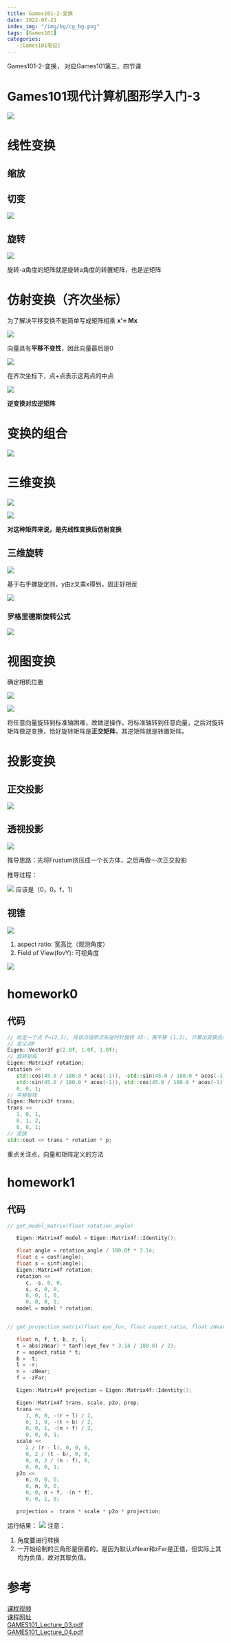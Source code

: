 ```yaml
---
title: Games101-2-变换
date: 2022-07-21 
index_img: "/img/bg/cg_bg.png"
tags: [Games101]
categories: 
   -[Games101笔记]
---
```


Games101-2-变换， 对应Games101第三、四节课
<!-- more -->

# Games101现代计算机图形学入门-3

![](/article_img/2022-10-15-15-38-04.png)

# 线性变换

## 缩放

## 切变
![](/article_img/2022-08-01-18-08-53.png)

## 旋转
![](/article_img/2022-08-01-18-15-35.png)

旋转-a角度的矩阵就是旋转a角度的转置矩阵，也是逆矩阵

# 仿射变换（齐次坐标）
为了解决平移变换不能简单写成矩阵相乘 **x'= Mx**

![](/article_img/2022-08-01-18-23-48.png)

向量具有**平移不变性**，因此向量最后是0

![](/article_img/2022-08-01-18-27-54.png)

在齐次坐标下，点+点表示这两点的中点

![](/article_img/2022-08-01-18-34-08.png)

**逆变换对应逆矩阵**

# 变换的组合

![](/article_img/2022-08-01-18-43-06.png)

# 三维变换

![](/article_img/2022-08-01-18-50-39.png)

![](/article_img/2022-08-01-18-53-06.png)

**对这种矩阵来说，是先线性变换后仿射变换**

## 三维旋转

![](/article_img/2022-08-01-20-43-53.png)

基于右手螺旋定则，y由z叉乘x得到，固正好相反

![](/article_img/2022-08-03-10-12-36.png)

### 罗格里德斯旋转公式

![](/article_img/2022-08-03-10-22-45.png)

# 视图变换

确定相机位置

![](/article_img/2022-08-03-10-31-16.png)

![](/article_img/2022-08-03-10-39-27.png)

将任意向量旋转到标准轴困难，故做逆操作，将标准轴转到任意向量，之后对旋转矩阵做逆变换，恰好旋转矩阵是**正交矩阵**，其逆矩阵就是转置矩阵。

# 投影变换

## 正交投影

![](/article_img/2022-08-10-16-12-45.png)

## 透视投影

![](/article_img/2022-08-03-17-35-43.png)

推导思路：先将Frustum挤压成一个长方体，之后再做一次正交投影

推导过程：

![](/article_img/2022-10-27-14-53-37.png)
应该是（0，0，f，1）

## 视锥

![](/article_img/2022-08-03-20-29-06.png)

1. aspect ratio: 宽高比（观测角度）
2. Field of View(fovY): 可视角度

![](/article_img/2022-08-11-08-56-46.png)

# homework0

## 代码
```c++
// 给定一个点 P=(2,1), 将该点绕原点先逆时针旋转 45◦，再平移 (1,2), 计算出变换后点的坐标（要求用齐次坐标进行计算）。
// 定义点P
Eigen::Vector3f p(2.0f, 1.0f, 1.0f);
// 旋转矩阵
Eigen::Matrix3f rotation;
rotation <<
   std::cos(45.0 / 180.0 * acos(-1)), -std::sin(45.0 / 180.0 * acos(-1)), 0,
   std::sin(45.0 / 180.0 * acos(-1)), std::cos(45.0 / 180.0 * acos(-1)), 0,
   0, 0, 1;
// 平移矩阵
Eigen::Matrix3f trans;
trans <<
   1, 0, 1,
   0, 1, 2,
   0, 0, 1;
// 变换
std::cout << trans * rotation * p;
```
重点关注点，向量和矩阵定义的方法

# homework1

## 代码
```c++
// get_model_matrix(float rotation_angle)

   Eigen::Matrix4f model = Eigen::Matrix4f::Identity();

   float angle = rotation_angle / 180.0f * 3.14;
   float c = cosf(angle);
   float s = sinf(angle);
   Eigen::Matrix4f rotation;
   rotation <<
      c, -s, 0, 0,
      s, c, 0, 0,
      0, 0, 1, 0,
      0, 0, 0, 1;
   model = model * rotation;


// get_projection_matrix(float eye_fov, float aspect_ratio, float zNear, float zFar)

   float n, f, t, b, r, l;
   t = abs(zNear) * tanf((eye_fov * 3.14 / 180.0) / 2);
   r = aspect_ratio * t;
   b = -t;
   l = -r;
   n = -zNear;
   f = -zFar;

   Eigen::Matrix4f projection = Eigen::Matrix4f::Identity();

   Eigen::Matrix4f trans, scale, p2o, prep;
   trans <<
      1, 0, 0, -(r + l) / 2,
      0, 1, 0, -(t + b) / 2,
      0, 0, 1, -(n + f) / 2,
      0, 0, 0, 1;
   scale <<
      2 / (r - l), 0, 0, 0,
      0, 2 / (t - b), 0, 0,
      0, 0, 2 / (n - f), 0,
      0, 0, 0, 1;
   p2o <<
      n, 0, 0, 0,
      0, n, 0, 0,
      0, 0, n + f, -(n * f),
      0, 0, 1, 0;

   projection =  trans * scale * p2o * projection;
```
运行结果：
![](/article_img/2022-08-11-11-15-21.png)
注意：
1. 角度要进行转换
2. 一开始绘制的三角形是倒着的，是因为默认zNear和zFar是正值，但实际上其均为负值，故对其取负值。


# 参考

[课程视频](https://www.bilibili.com/video/BV1X7411F744?p=2&vd_source=93b215eab72b2548f75d0772e28f8b20)  
[课程网址](https://sites.cs.ucsb.edu/~lingqi/teaching/games101.html)  
[GAMES101_Lecture_03.pdf](https://sites.cs.ucsb.edu/~lingqi/teaching/resources/GAMES101_Lecture_03.pdf)  
[GAMES101_Lecture_04.pdf](https://sites.cs.ucsb.edu/~lingqi/teaching/resources/GAMES101_Lecture_04.pdf)